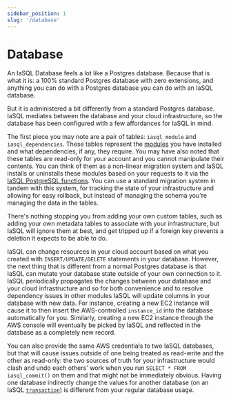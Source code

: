 ```yaml
---
sidebar_position: 1
slug: '/database'
---
```


# Database

An IaSQL Database feels a lot like a Postgres database. Because that is what it is: a 100% standard Postgres database with zero extensions, and anything you can do with a Postgres database you can do with an IaSQL database.

But it is administered a bit differently from a standard Postgres database. IaSQL mediates between the database and your cloud infrastructure, so the database has been configured with a few affordances for IaSQL in mind.

The first piece you may note are a pair of tables: `iasql_module` and `iasql_dependencies`. These tables represent the [modules](./module.md) you have installed and what dependencies, if any, they require. You may have also noted that these tables are read-only for your account and you cannot manipulate their contents. You can think of them as a non-linear migration system and IaSQL installs or uninstalls these modules based on your requests to it via the [IaSQL PostgreSQL functions](../aws/modules/iasql_functions.md). You can use a standard migration system in tandem with this system, for tracking the state of your infrastructure and allowing for easy rollback, but instead of managing the schema you're managing the data in the tables.

There's nothing stopping you from adding your own custom tables, such as adding your own metadata tables to associate with your infrastructure, but IaSQL will ignore them at best, and get tripped up if a foreign key prevents a deletion it expects to be able to do.

IaSQL can change resources in your cloud account based on what you created with `INSERT/UPDATE/DELETE` statements in your database. However, the next thing that is different from a normal Postgres database is that IaSQL can mutate your database state outside of your own connection to it. IaSQL periodically propagates the changes between your database and your cloud infrastructure and so for both convenience and to resolve dependency issues in other modules IaSQL will update columns in your database with new data. For instance, creating a new EC2 instance will cause it to then insert the AWS-controlled `instance_id` into the database automatically for you. Similarly, creating a new EC2 instance through the AWS console will eventually be picked by IaSQL and reflected in the database as a completely new record.

You can also provide the same AWS credentials to two IaSQL databases, but that will cause issues outside of one being treated as read-write and the other as read-only: the two sources of truth for your infrastructure would clash and undo each others' work when you run `SELECT * FROM iasql_commit()` on them and that might not be immediately obvious. Having one database indirectly change the values for another database (on an IaSQL [`transaction`](./transaction.md)) is different from your regular database usage.

